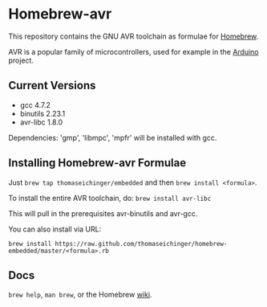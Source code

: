 Homebrew-avr
============
This repository contains the GNU AVR toolchain as formulae for [Homebrew](https://github.com/mxcl/homebrew).

AVR is a popular family of microcontrollers, used for example in the [Arduino](http://arduino.cc) project.

	
Current Versions
----------------
- gcc 4.7.2
- binutils 2.23.1
- avr-libc 1.8.0

Dependencies: 'gmp', 'libmpc', 'mpfr' will be installed with gcc.

Installing Homebrew-avr Formulae
--------------------------------
Just `brew tap thomaseichinger/embedded` and then `brew install <formula>`.

To install the entire AVR toolchain, do:
`brew install avr-libc`

This will pull in the prerequisites avr-binutils and avr-gcc.

You can also install via URL:

```
brew install https://raw.github.com/thomaseichinger/homebrew-embedded/master/<formula>.rb
```

Docs
----
`brew help`, `man brew`, or the Homebrew [wiki][].

[wiki]:http://wiki.github.com/mxcl/homebrew
[homebrew-dupes]:https://github.com/Homebrew/homebrew-dupes
[homebrew-versions]:https://github.com/Homebrew/homebrew-versions
